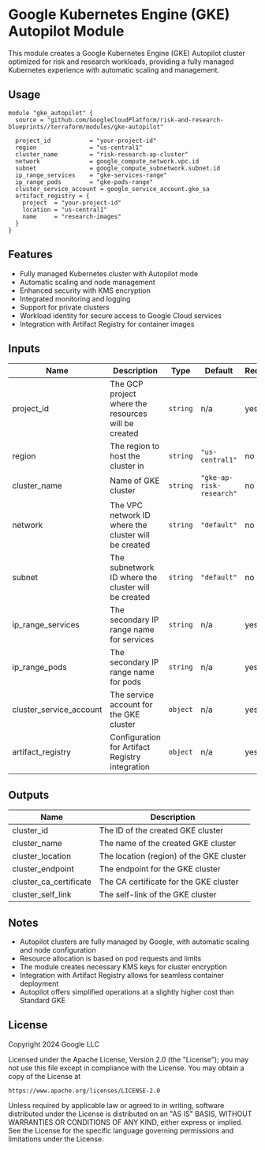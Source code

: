 # Google Kubernetes Engine (GKE) Autopilot Module

This module creates a Google Kubernetes Engine (GKE) Autopilot cluster optimized for risk and research workloads, providing a fully managed Kubernetes experience with automatic scaling and management.

## Usage

```hcl
module "gke_autopilot" {
  source = "github.com/GoogleCloudPlatform/risk-and-research-blueprints//terraform/modules/gke-autopilot"

  project_id           = "your-project-id"
  region               = "us-central1"
  cluster_name         = "risk-research-ap-cluster"
  network              = google_compute_network.vpc.id
  subnet               = google_compute_subnetwork.subnet.id
  ip_range_services    = "gke-services-range"
  ip_range_pods        = "gke-pods-range"
  cluster_service_account = google_service_account.gke_sa
  artifact_registry = {
    project  = "your-project-id"
    location = "us-central1"
    name     = "research-images"
  }
}
```

## Features

- Fully managed Kubernetes cluster with Autopilot mode
- Automatic scaling and node management
- Enhanced security with KMS encryption
- Integrated monitoring and logging
- Support for private clusters
- Workload identity for secure access to Google Cloud services
- Integration with Artifact Registry for container images

## Inputs

| Name | Description | Type | Default | Required |
|------|-------------|------|---------|----------|
| project_id | The GCP project where the resources will be created | `string` | n/a | yes |
| region | The region to host the cluster in | `string` | `"us-central1"` | no |
| cluster_name | Name of GKE cluster | `string` | `"gke-ap-risk-research"` | no |
| network | The VPC network ID where the cluster will be created | `string` | `"default"` | no |
| subnet | The subnetwork ID where the cluster will be created | `string` | `"default"` | no |
| ip_range_services | The secondary IP range name for services | `string` | n/a | yes |
| ip_range_pods | The secondary IP range name for pods | `string` | n/a | yes |
| cluster_service_account | The service account for the GKE cluster | `object` | n/a | yes |
| artifact_registry | Configuration for Artifact Registry integration | `object` | n/a | yes |

## Outputs

| Name | Description |
|------|-------------|
| cluster_id | The ID of the created GKE cluster |
| cluster_name | The name of the created GKE cluster |
| cluster_location | The location (region) of the GKE cluster |
| cluster_endpoint | The endpoint for the GKE cluster |
| cluster_ca_certificate | The CA certificate for the GKE cluster |
| cluster_self_link | The self-link of the GKE cluster |

## Notes

- Autopilot clusters are fully managed by Google, with automatic scaling and node configuration
- Resource allocation is based on pod requests and limits
- The module creates necessary KMS keys for cluster encryption
- Integration with Artifact Registry allows for seamless container deployment
- Autopilot offers simplified operations at a slightly higher cost than Standard GKE

## License

Copyright 2024 Google LLC

Licensed under the Apache License, Version 2.0 (the "License");
you may not use this file except in compliance with the License.
You may obtain a copy of the License at

    https://www.apache.org/licenses/LICENSE-2.0

Unless required by applicable law or agreed to in writing, software
distributed under the License is distributed on an "AS IS" BASIS,
WITHOUT WARRANTIES OR CONDITIONS OF ANY KIND, either express or implied.
See the License for the specific language governing permissions and
limitations under the License.
